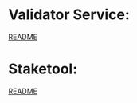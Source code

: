 # Validator Service:

[README](./validator-service/README.md)

# Staketool:

[README](./staketool/README.md)
